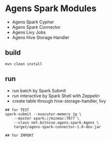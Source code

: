 # Agens Spark Modules 

- Agens Spark Cypher
- Agens Spark Connector
- Agens Livy Jobs
- Agens Hive Storage Handler

## build

```shell script
mvn clean install
```

## run

- run batch by Spark Submit
- run interactive by Spark Shell with Zeppelin
- create table through hive-storage-handler, livy 

```shell script
## for TEST
spark-submit --executor-memory 1g \
    --master spark://minmac:7077 \
    --class net.bitnine.agens.spark.Agens \
    target/agens-spark-connector-1.0-dev.jar

## for IMPORT
```
